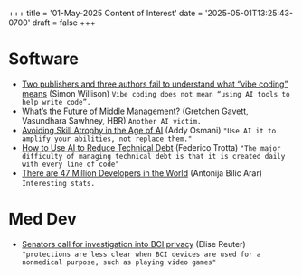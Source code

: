 +++
title = '01-May-2025 Content of Interest'
date = '2025-05-01T13:25:43-0700'
draft = false
+++


# Software

-   [Two publishers and three authors fail to understand what &ldquo;vibe coding&rdquo; means](https://simonwillison.net/2025/May/1/not-vibe-coding/#atom-entries)
    (Simon Willison) `Vibe coding does not mean “using AI tools to help write code”.`
-   [What’s the Future of Middle Management?](https://hbr.org/2025/04/whats-the-future-of-middle-management) (Gretchen Gavett, Vasundhara Sawhney, HBR) `Another AI victim.`
-   [Avoiding Skill Atrophy in the Age of AI](https://addyo.substack.com/p/avoiding-skill-atrophy-in-the-age) (Addy Osmani) `"Use AI it to amplify your abilities, not replace them."`
-   [How to Use AI to Reduce Technical Debt](https://semaphore.io/blog/ai-technical-debt) (Federico Trotta)
    `"The major difficulty of managing technical debt is that it is created daily with every line of code"`
-   [There are 47 Million Developers in the World](https://shiftmag.dev/there-are-47-million-developers-in-the-world-5200/) (Antonija Bilic Arar)
    `Interesting stats.`


# Med Dev

-   [Senators call for investigation into BCI privacy](https://www.medtechdive.com/news/senators-bci-brain-computer-privacy-ftc/746733/) (Elise Reuter)
    `"protections are less clear when BCI devices are used for a nonmedical purpose, such as playing video games"`

